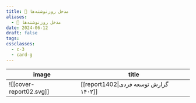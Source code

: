 ```yaml
---
title: 📅 مدخل روزنوشته‌ها
aliases:
  - 📅 مدخل روزنوشته‌ها
date: 2024-06-12
draft: false
tags: 
cssclasses:
  - c-3
  - card-g
---
```

<style>
	.giscus {
		display: none;
		}
</style>


| image                   | title                                 |
| ----------------------- | ------------------------------------- |
| ![[cover-report02.svg]] | [[report1402\|گزارش توسعه فردی ۱۴۰۲]] |



